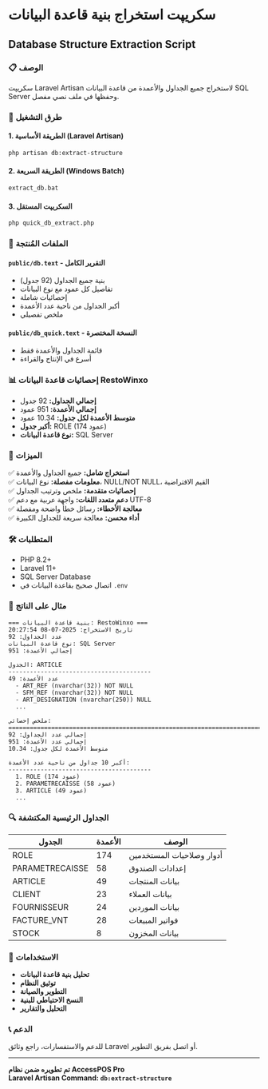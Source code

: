 # سكريپت استخراج بنية قاعدة البيانات
## Database Structure Extraction Script

### 📋 الوصف
سكريپت Laravel Artisan لاستخراج جميع الجداول والأعمدة من قاعدة البيانات SQL Server وحفظها في ملف نصي مفصل.

### 🚀 طرق التشغيل

#### 1. الطريقة الأساسية (Laravel Artisan)
```bash
php artisan db:extract-structure
```

#### 2. الطريقة السريعة (Windows Batch)
```cmd
extract_db.bat
```

#### 3. السكريپت المستقل
```bash
php quick_db_extract.php
```

### 📂 الملفات المُنتجة

#### `public/db.text` - التقرير الكامل
- بنية جميع الجداول (92 جدول)
- تفاصيل كل عمود مع نوع البيانات
- إحصائيات شاملة
- أكبر الجداول من ناحية عدد الأعمدة
- ملخص تفصيلي

#### `public/db_quick.text` - النسخة المختصرة
- قائمة الجداول والأعمدة فقط
- أسرع في الإنتاج والقراءة

### 📊 إحصائيات قاعدة البيانات RestoWinxo

- **إجمالي الجداول:** 92 جدول
- **إجمالي الأعمدة:** 951 عمود  
- **متوسط الأعمدة لكل جدول:** 10.34 عمود
- **أكبر جدول:** ROLE (174 عمود)
- **نوع قاعدة البيانات:** SQL Server

### 🔧 الميزات

✅ **استخراج شامل:** جميع الجداول والأعمدة  
✅ **معلومات مفصلة:** نوع البيانات، NULL/NOT NULL، القيم الافتراضية  
✅ **إحصائيات متقدمة:** ملخص وترتيب الجداول  
✅ **دعم متعدد اللغات:** واجهة عربية مع دعم UTF-8  
✅ **معالجة الأخطاء:** رسائل خطأ واضحة ومفصلة  
✅ **أداء محسن:** معالجة سريعة للجداول الكبيرة  

### 🛠️ المتطلبات

- PHP 8.2+
- Laravel 11+
- SQL Server Database
- اتصال صحيح بقاعدة البيانات في `.env`

### 📝 مثال على الناتج

```
=== بنية قاعدة البيانات: RestoWinxo ===
تاريخ الاستخراج: 2025-07-08 20:27:54
عدد الجداول: 92
نوع قاعدة البيانات: SQL Server
إجمالي الأعمدة: 951

الجدول: ARTICLE
----------------------------------------
عدد الأعمدة: 49
  - ART_REF (nvarchar(32)) NOT NULL
  - SFM_REF (nvarchar(32)) NOT NULL
  - ART_DESIGNATION (nvarchar(250)) NULL
  ...

ملخص إحصائي:
================================================================================
إجمالي عدد الجداول: 92
إجمالي عدد الأعمدة: 951
متوسط الأعمدة لكل جدول: 10.34

أكبر 10 جداول من ناحية عدد الأعمدة:
----------------------------------------
  1. ROLE (174 عمود)
  2. PARAMETRECAISSE (58 عمود)
  3. ARTICLE (49 عمود)
  ...
```

### 🔍 الجداول الرئيسية المكتشفة

| الجدول | الأعمدة | الوصف |
|--------|---------|-------|
| ROLE | 174 | أدوار وصلاحيات المستخدمين |
| PARAMETRECAISSE | 58 | إعدادات الصندوق |
| ARTICLE | 49 | بيانات المنتجات |
| CLIENT | 23 | بيانات العملاء |
| FOURNISSEUR | 24 | بيانات الموردين |
| FACTURE_VNT | 28 | فواتير المبيعات |
| STOCK | 8 | بيانات المخزون |

### 🎯 الاستخدامات

- **تحليل بنية قاعدة البيانات**
- **توثيق النظام**  
- **التطوير والصيانة**
- **النسخ الاحتياطي للبنية**
- **التحليل والتقارير**

### 📞 الدعم

للدعم والاستفسارات، راجع وثائق Laravel أو اتصل بفريق التطوير.

---
**تم تطويره ضمن نظام AccessPOS Pro**  
**Laravel Artisan Command: `db:extract-structure`**
